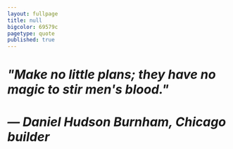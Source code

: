 ```yaml
---
layout: fullpage
title: null
bigcolor: 69579c
pagetype: quote
published: true
---
```


# *"Make no little plans; they have no magic to stir men's blood."*


# *— Daniel Hudson Burnham, Chicago builder*
